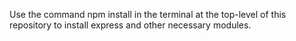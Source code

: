 Use the command npm install in the terminal at the top-level of this repository to install express and other necessary modules.
